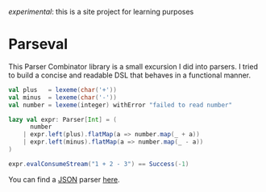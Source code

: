 *experimental*: this is a site project for learning purposes

# Parseval
This Parser Combinator library is a small excursion I did into parsers. I tried to build a concise and readable DSL that behaves in a functional manner.

```Scala
val plus   = lexeme(char('+'))
val minus  = lexeme(char('-'))
val number = lexeme(integer) withError "failed to read number"

lazy val expr: Parser[Int] = (
      number
    | expr.left(plus).flatMap(a => number.map(_ + a))
    | expr.left(minus).flatMap(a => number.map(_ - a))
)

expr.evalConsumeStream("1 + 2 - 3") == Success(-1)
```

You can find a [JSON](https://www.json.org/) parser [here](https://github.com/pheymann/parseval/tree/master/json/src/main/scala/parseval/json).
